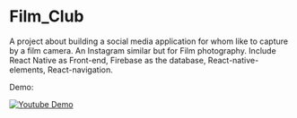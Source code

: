 # Film_Club

A project about building a social media application for whom like to capture by a film camera. An Instagram similar but for Film photography.
Include React Native as Front-end, Firebase as the database, React-native-elements, React-navigation.

Demo:

[![Youtube Demo](https://img.youtube.com/vi/BudUg2G77Ig/0.jpg)](https://www.youtube.com/watch?v=BudUg2G77Ig "Youtube Demo")
